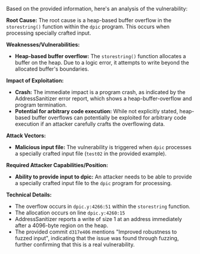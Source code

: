 Based on the provided information, here's an analysis of the vulnerability:

**Root Cause:**
The root cause is a heap-based buffer overflow in the `storestring()` function within the `dpic` program. This occurs when processing specially crafted input.

**Weaknesses/Vulnerabilities:**
- **Heap-based buffer overflow:** The `storestring()` function allocates a buffer on the heap. Due to a logic error, it attempts to write beyond the allocated buffer's boundaries.

**Impact of Exploitation:**
- **Crash:** The immediate impact is a program crash, as indicated by the AddressSanitizer error report, which shows a heap-buffer-overflow and program termination.
- **Potential for arbitrary code execution:** While not explicitly stated, heap-based buffer overflows can potentially be exploited for arbitrary code execution if an attacker carefully crafts the overflowing data.

**Attack Vectors:**
- **Malicious input file:** The vulnerability is triggered when `dpic` processes a specially crafted input file (`test02` in the provided example).

**Required Attacker Capabilities/Position:**
- **Ability to provide input to dpic:** An attacker needs to be able to provide a specially crafted input file to the `dpic` program for processing.

**Technical Details:**

- The overflow occurs in `dpic.y:4266:51` within the `storestring` function.
- The allocation occurs on line `dpic.y:4260:15`
- AddressSanitizer reports a write of size 1 at an address immediately after a 4096-byte region on the heap.
- The provided commit `d317e406` mentions "Improved robustness to fuzzed input", indicating that the issue was found through fuzzing, further confirming that this is a real vulnerability.